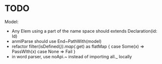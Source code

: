 TODO
====

Model:

- Any Elem using a part of the name space should extends Declaration(id: Id)
- anmlParse should use End~PathWith(model)
- refactor filter(isDefined(_)).map(_.get) as flatMap { case Some(x) => PassWIth(x) case None => Fail }
- in word parser, use noApi.~ instead of importing all._ locally
